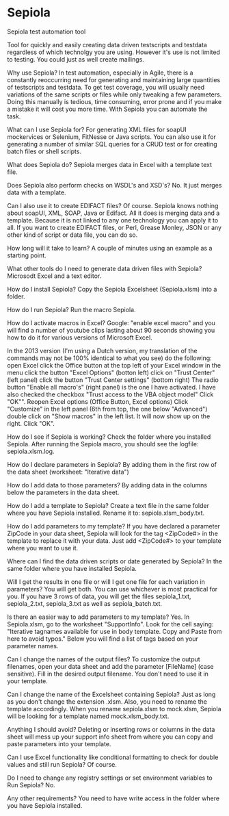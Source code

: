 # Sepiola
Sepiola test automation tool

Tool for quickly and easily creating data driven testscripts and testdata regardless of which technolgy you are using. However it's use is not limited to testing. You could just as well create mailings.

Why use Sepiola?
In test automation, especially in Agile, there is a constantly reoccurring need for generating and maintaining large quantities of testscripts and testdata. To get test coverage, you will usually need variations of the same scripts or files while only tweaking a few parameters. Doing this manually is tedious, time consuming, error prone and if you make a mistake it will cost you more time. With Sepiola you can automate the task.

What can I use Sepiola for?
For generating XML files for soapUI mockervices or Selenium, FitNesse or Java scripts. You can also use it for generating a number of similar SQL queries for a CRUD test or for creating batch files or shell scripts.

What does Sepiola do?
Sepiola merges data in Excel with a template text file.

Does Sepiola also perform checks on WSDL's and XSD's?
No. It just merges data with a template.

Can I also use it to create EDIFACT files?
Of course. Sepiola knows nothing about soapUI, XML, SOAP, Java or Edifact. All it does is merging data and a template. Because it is not linked to any one technology you can apply it to all. If you want to create EDIFACT files, or Perl, Grease Monley, JSON or any other kind of script or data file, you can do so.

How long will it take to learn?
A couple of minutes using an example as a starting point.

What other tools do I need to generate data driven files with Sepiola?
Microsodt Excel and a text editor.

How do I install Sepiola?
Copy the Sepiola Excelsheet (Sepiola.xlsm) into a folder.

How do I run Sepiola?
Run the macro Sepiola. 

How do I activate macros in Excel?
Google: "enable excel macro" and you will find a number of youtube clips lasting about 90 seconds showing you how to do it for various versions of Microsoft Excel.

In the 2013 version (I'm using a Dutch version, my translation of the commands may not be 100% identical to what you see) do the following:
open Excel
click the Office button at the top left of your Excel window
in the menu click the button "Excel Options" (botton left)
click on "Trust Center" (left panel)
click the button "Trust Center settings" (bottom right)
The radio button "Enable all macro's" (right panel) is the one I have activated.
I have also checked the checkbox "Trust access to the VBA object model"
Click "OK"".
Reopen Excel options (Office Button, Excel options)
Click "Customize" in the left panel (6th from top, the one below "Advanced")
double click on "Show macros" in the left list. It will now show up on the right.
Click "OK".

How do I see if Sepiola is working?
Check the folder where you installed Sepiola. After running the Sepiola macro, you should see the logfile: sepiola.xlsm.log.

How do I declare parameters in Sepiola?
By adding them in the first row of the data sheet (worksheet: "Iterative data")

How do I add data to those parameters?
By adding data in the columns below the parameters in the data sheet.

How do I add a template to Sepiola?
Create a text file in the same folder where you have Sepiola installed. Rename it to: sepiola.xlsm_body.txt.

How do I add parameters to my template?
If you have declared a parameter ZipCode in your data sheet, Sepiola will look for the tag <ZipCode#> in the template to replace it with your data. Just add <ZipCode#> to your template where you want to use it.

Where can I find the data driven scripts or date generated by Sepiola?
In the same folder where you have installed Sepiola.

Will I get the results in one file or will I get one file for each variation in parameters?
You will get both. You can use whichever is most practical for you. If you have 3 rows of data, you will get the files sepiola_1.txt, sepiola_2.txt, sepiola_3.txt as well as sepiola_batch.txt.

Is there an easier way to add parameters to my template?
Yes. In Sepiola.xlsm, go to the worksheet "SupportInfo". Look for the cell saying: "Iterative tagnames available for use in body template. Copy and Paste from here to avoid typos." Below you will find a list of tags based on your parameter names.

Can I change the names of the output files?
To customize the output filenames, open your data sheet and add the parameter [FileName] (case sensitive). Fill in the desired output filename. You don't need to use it in your template.

Can I change the name of the Excelsheet containing Sepiola?
Just as long as you don't change the extension .xlsm. Also, you need to rename the template accordingly. When you rename sepiola.xlsm to mock.xlsm, Sepiola will be looking for a template named mock.xlsm_body.txt.

Anything I should avoid?
Deleting or inserting rows or columns in the data sheet will mess up your support info sheet from where you can copy and paste parameters into your template.

Can I use Excel functionality like conditional formatting to check for double values and still run Sepiola?
Of course.

Do I need to change any registry settings or set environment variables to Run Sepiola?
No.

Any other requirements?
You need to have write access in the folder where you have Sepiola installed.

